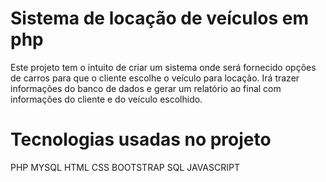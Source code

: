 # Sistema de locação de veículos em php


Este projeto tem o intuito de criar um sistema onde será fornecido
opções de carros para que o cliente escolhe o veículo para locação.
Irá trazer informações do banco de dados e gerar um relatório ao final com informações
do cliente e do veículo escolhido.

# Tecnologias usadas no projeto 
PHP
MYSQL
HTML
CSS
BOOTSTRAP
SQL
JAVASCRIPT
